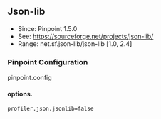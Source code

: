 ## Json-lib
* Since: Pinpoint 1.5.0
* See: https://sourceforge.net/projects/json-lib/
* Range: net.sf.json-lib/json-lib [1.0, 2.4]

### Pinpoint Configuration
pinpoint.config

#### options.
~~~
profiler.json.jsonlib=false
~~~

